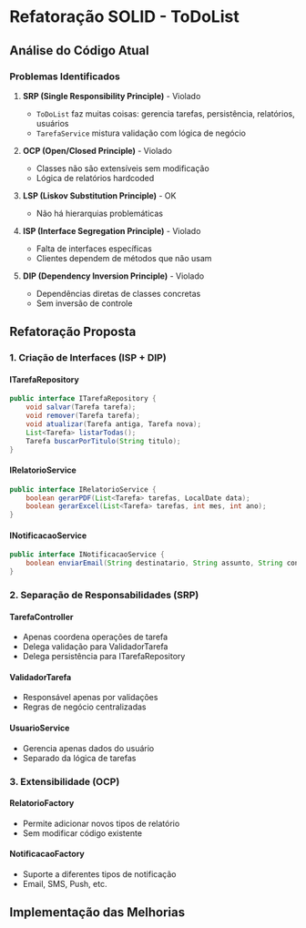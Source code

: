 # Refatoração SOLID - ToDoList

## Análise do Código Atual

### Problemas Identificados

1. **SRP (Single Responsibility Principle)** - Violado
   - `ToDoList` faz muitas coisas: gerencia tarefas, persistência, relatórios, usuários
   - `TarefaService` mistura validação com lógica de negócio

2. **OCP (Open/Closed Principle)** - Violado
   - Classes não são extensíveis sem modificação
   - Lógica de relatórios hardcoded

3. **LSP (Liskov Substitution Principle)** - OK
   - Não há hierarquias problemáticas

4. **ISP (Interface Segregation Principle)** - Violado
   - Falta de interfaces específicas
   - Clientes dependem de métodos que não usam

5. **DIP (Dependency Inversion Principle)** - Violado
   - Dependências diretas de classes concretas
   - Sem inversão de controle

## Refatoração Proposta

### 1. Criação de Interfaces (ISP + DIP)

#### ITarefaRepository
```java
public interface ITarefaRepository {
    void salvar(Tarefa tarefa);
    void remover(Tarefa tarefa);
    void atualizar(Tarefa antiga, Tarefa nova);
    List<Tarefa> listarTodas();
    Tarefa buscarPorTitulo(String titulo);
}
```

#### IRelatorioService
```java
public interface IRelatorioService {
    boolean gerarPDF(List<Tarefa> tarefas, LocalDate data);
    boolean gerarExcel(List<Tarefa> tarefas, int mes, int ano);
}
```

#### INotificacaoService
```java
public interface INotificacaoService {
    boolean enviarEmail(String destinatario, String assunto, String conteudo);
}
```

### 2. Separação de Responsabilidades (SRP)

#### TarefaController
- Apenas coordena operações de tarefa
- Delega validação para ValidadorTarefa
- Delega persistência para ITarefaRepository

#### ValidadorTarefa
- Responsável apenas por validações
- Regras de negócio centralizadas

#### UsuarioService
- Gerencia apenas dados do usuário
- Separado da lógica de tarefas

### 3. Extensibilidade (OCP)

#### RelatorioFactory
- Permite adicionar novos tipos de relatório
- Sem modificar código existente

#### NotificacaoFactory
- Suporte a diferentes tipos de notificação
- Email, SMS, Push, etc.

## Implementação das Melhorias